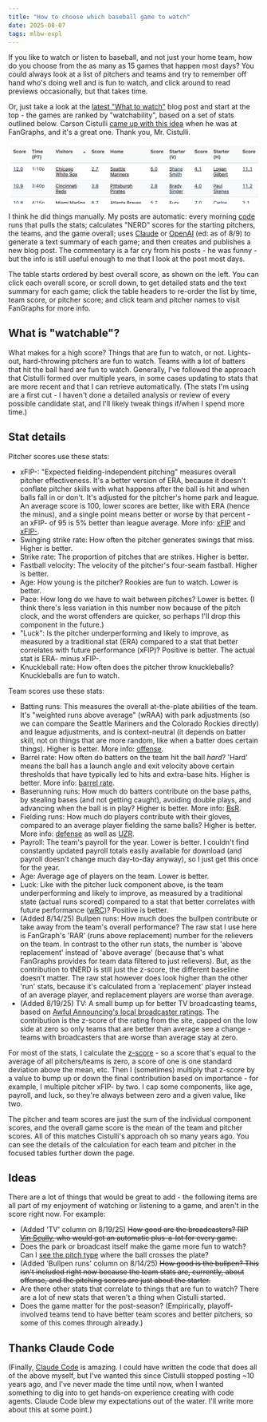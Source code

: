 ```yaml
---
title: "How to choose which baseball game to watch"
date: 2025-08-07
tags: mlbw-expl
---
```


If you like to watch or listen to baseball, and not just your home team, how do you choose from the as many as 15 games that happen most days? You could always look at a list of pitchers and teams and try to remember off hand who's doing well and is fun to watch, and click around to read previews occasionally, but that takes time.

Or, just take a look at the [latest "What to watch"](https://andrewenfield.com/latest-mlbw/) blog post and start at the top - the games are ranked by "watchability", based on a set of stats outlined below. Carson Cistulli [came up with this idea](https://blogs.fangraphs.com/introducing-team-nerd/) when he was at FanGraphs, and it's a great one. Thank you, Mr. Cistulli.

<img src="./detail-table-example.png" alt="Snippet of detail table">

I think he did things manually. My posts are automatic: every morning [code](https://github.com/aenfield/mlb-watchability) runs that pulls the stats; calculates "NERD" scores for the starting pitchers, the teams, and the game overall; uses [Claude](https://www.anthropic.com/claude) or [OpenAI](https://openai.com) (ed: as of 8/9) to generate a text summary of each game; and then creates and publishes a new blog post. The commentary is a far cry from his posts - he was funny - but the info is still useful enough to me that I look at the post most days.

The table starts ordered by best overall score, as shown on the left. You can click each overall score, or scroll down, to get detailed stats and the text summary for each game; click the table headers to re-order the list by time, team score, or pitcher score; and click team and pitcher names to visit FanGraphs for more info.

## What is "watchable"?

What makes for a high score? Things that are fun to watch, or not. Lights-out, hard-throwing pitchers are fun to watch. Teams with a lot of batters that hit the ball hard are fun to watch. Generally, I've followed the approach that Cistulli formed over multiple years, in some cases updating to stats that are more recent and that I can retrieve automatically. (The stats I'm using are a first cut - I haven't done a detailed analysis or review of every possible candidate stat, and I'll likely tweak things if/when I spend more time.)

## Stat details

Pitcher scores use these stats:

- xFIP-: "Expected fielding-independent pitching" measures overall pitcher effectiveness. It's a better version of ERA, because it doesn't conflate pitcher skills with what happens after the ball is hit and when balls fall in or don't. It's adjusted for the pitcher's home park and league. An average score is 100, lower scores are better, like with ERA (hence the minus), and a single point means better or worse by that percent - an xFIP- of 95 is 5% better than league average. More info: [xFIP](https://library.fangraphs.com/pitching/xfip/) and [xFIP-](https://library.fangraphs.com/pitching/era-fip-xfip/).
- Swinging strike rate: How often the pitcher generates swings that miss. Higher is better.
- Strike rate: The proportion of pitches that are strikes. Higher is better.
- Fastball velocity: The velocity of the pitcher's four-seam fastball. Higher is better.
- Age: How young is the pitcher? Rookies are fun to watch. Lower is better.
- Pace: How long do we have to wait between pitches? Lower is better. (I think there's less variation in this number now because of the pitch clock, and the worst offenders are quicker, so perhaps I'll drop this component in the future.)
- "Luck": Is the pitcher underperforming and likely to improve, as measured by a traditional stat (ERA) compared to a stat that better correlates with future performance (xFIP)? Positive is better. The actual stat is ERA- minus xFIP-.
- Knuckleball rate: How often does the pitcher throw knuckleballs? Knuckleballs are fun to watch.

Team scores use these stats:

- Batting runs: This measures the overall at-the-plate abilities of the team. It's "weighted runs above average" (wRAA) with park adjustments (so we can compare the Seattle Mariners and the Colorado Rockies directly) and league adjustments, and is context-neutral (it depends on batter skill, not on things that are more random, like when a batter does certain things). Higher is better. More info: [offense](https://library.fangraphs.com/offense/off/).
- Barrel rate: How often do batters on the team hit the ball _hard_? 'Hard' means the ball has a launch angle and exit velocity above certain thresholds that have typically led to hits and extra-base hits. Higher is better. More info: [barrel rate](https://blogs.fangraphs.com/an-overdue-barrel-rate-refresher/).
- Baserunning runs: How much do batters contribute on the base paths, by stealing bases (and not getting caught), avoiding double plays, and advancing when the ball is in play? Higher is better. More info: [BsR](https://library.fangraphs.com/offense/bsr/).
- Fielding runs: How much do players contribute with their gloves, compared to an average player fielding the same balls? Higher is better. More info: [defense](https://library.fangraphs.com/defense/def/) as well as [UZR](https://blogs.fangraphs.com/the-fangraphs-uzr-primer/).
- Payroll: The team's payroll for the year. Lower is better. I couldn't find constantly updated payroll totals easily available for download (and payroll doesn't change much day-to-day anyway), so I just get this once for the year.
- Age: Average age of players on the team. Lower is better.
- Luck: Like with the pitcher luck component above, is the team underperforming and likely to improve, as measured by a traditional state (actual runs scored) compared to a stat that better correlates with future performance ([wRC](https://library.fangraphs.com/offense/wrc/))? Positive is better.
- (Added 8/14/25) Bullpen runs: How much does the bullpen contribute or take away from the team's overall performance? The raw stat I use here is FanGraph's 'RAR' (runs above replacement) number for the relievers on the team. In contrast to the other run stats, the number is 'above replacement' instead of 'above average' (because that's what FanGraphs provides for team data filtered to just relievers). But, as the contribution to tNERD is still just the z-score, the different baseline doesn't matter. The raw stat however does look higher than the other 'run' stats, because it's calculated from a 'replacement' player instead of an average player, and replacement players are worse than average.
- (Added 8/19/25) TV: A small bump up for better TV broadcasting teams, based on [Awful Announcing's local broadcaster ratings](https://awfulannouncing.com/orig/2025-mlb-local-broadcaster-rankings.html). The contribution is the z-score of the rating from the site, capped on the low side at zero so only teams that are better than average see a change - teams with broadcasters that are worse than average stay at zero.

For most of the stats, I calculate the [z-score](https://en.wikipedia.org/wiki/Standard_score) - so a score that's equal to the average of all pitchers/teams is zero, a score of one is one standard deviation above the mean, etc. Then I (sometimes) multiply that z-score by a value to bump up or down the final contribution based on importance - for example, I multiple pitcher xFIP- by two. I cap some components, like age, payroll, and luck, so they're always between zero and a given value, like two.

The pitcher and team scores are just the sum of the individual component scores, and the overall game score is the mean of the team and pitcher scores. All of this matches Cistulli's approach oh so many years ago. You can see the details of the calculation for each team and pitcher in the focused tables further down the page.

## Ideas

There are a lot of things that would be great to add - the following items are all part of my enjoyment of watching or listening to a game, and aren't in the score right now. For example:

- (Added 'TV' column on 8/19/25) ~~How good are the broadcasters? RIP [Vin Scully](https://www.mlb.com/news/vin-scully-greatest-calls), who would get an automatic plus-a-lot for every game.~~
- Does the park or broadcast itself make the game more fun to watch? Can I [see the pitch type](https://andrewenfield.com/blog/2025/06/29/using-llms-to-collect-mlb-broadcast-data-or-which-mlb-broadcasts-show-pitch-types/) where the ball crosses the plate?
- (Added 'Bullpen runs' column on 8/14/25) ~~How good is the bullpen? This isn't included right now because the team stats are, currently, about offense, and the pitching scores are just about the starter.~~
- Are there other stats that correlate to things that are fun to watch? There are a lot of new stats that weren't a thing when Cistulli started.
- Does the game matter for the post-season? (Empirically, playoff-involved teams tend to have better team scores and better pitchers, so some of this comes through already.)

## Thanks Claude Code

(Finally, [Claude Code](https://docs.anthropic.com/en/docs/claude-code/overview) is amazing. I could have written the code that does all of the above myself, but I've wanted this since Cistulli stopped posting ~10 years ago, and I've never made the time until now, when I wanted something to dig into to get hands-on experience creating with code agents. Claude Code blew my expectations out of the water. I'll write more about this at some point.)
